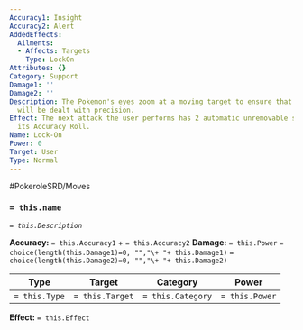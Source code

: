 ```yaml
---
Accuracy1: Insight
Accuracy2: Alert
AddedEffects:
  Ailments:
  - Affects: Targets
    Type: LockOn
Attributes: {}
Category: Support
Damage1: ''
Damage2: ''
Description: The Pokemon's eyes zoom at a moving target to ensure that the next attack
  will be dealt with precision.
Effect: The next attack the user performs has 2 automatic unremovable successes on
  its Accuracy Roll.
Name: Lock-On
Power: 0
Target: User
Type: Normal
---
```


#PokeroleSRD/Moves

### `= this.name` 
*`= this.Description`*

**Accuracy:** `= this.Accuracy1` + `= this.Accuracy2`
**Damage:** `= this.Power` `= choice(length(this.Damage1)=0, "","\+ "+ this.Damage1)` `= choice(length(this.Damage2)=0, "","\+ "+ this.Damage2)`

| Type          | Target          | Category          | Power          |
| ------------- | --------------- | ----------------  | -------------- |
| `= this.Type` | `= this.Target` | `= this.Category` | `= this.Power` | 

**Effect:** `= this.Effect`
